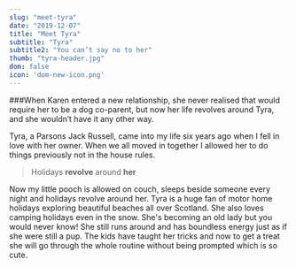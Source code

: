 ```yaml
---
slug: "meet-tyra"
date: "2019-12-07"
title: "Meet Tyra"
subtitle: "Tyra"
subtitle2: "You can’t say no to her"
thumb: "tyra-header.jpg"
dom: false
icon: 'dom-new-icon.png'
---
```


###When Karen entered a new relationship, she never realised that would require her to be a dog co-parent, but now her life revolves around Tyra, and she wouldn’t have it any other way. 

Tyra, a Parsons Jack Russell, came into my life six years ago when I fell in love with her owner. When we all moved in together I allowed her to do things previously not in the house rules.

> Holidays **revolve** around **her**

Now my little pooch is allowed on couch, sleeps beside someone every night and holidays revolve around her. Tyra is a huge fan of motor home holidays exploring beautiful beaches all over Scotland. She also loves camping holidays even in the snow. She's becoming an old lady but you would never know! She still runs around and has boundless energy just as if she were still a pup. The kids have taught her tricks and now to get a treat she will go through the whole routine without being prompted which is so cute.